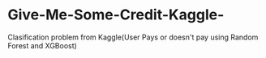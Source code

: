 # Give-Me-Some-Credit-Kaggle-
Clasification problem from Kaggle(User Pays or doesn't pay using Random Forest and XGBoost)
